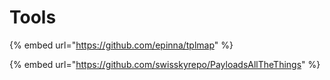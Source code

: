 # Tools

{% embed url="https://github.com/epinna/tplmap" %}

{% embed url="https://github.com/swisskyrepo/PayloadsAllTheThings" %}



